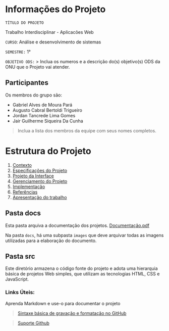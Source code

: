 # Informações do Projeto
`TÍTULO DO PROJETO`  

Trabalho Interdisciplinar - Aplicacões Web

`CURSO`: Análise e desenvolvimento de sistemas

`SEMESTRE:` 1°

`OBJETIVO ODS:` > Inclua os numeros e a descrição do(s) objetivo(s) ODS da ONU que o Projeto vai atender. 

## Participantes

Os membros do grupo são: 
- Gabriel Alves de Moura Pará
- Augusto Cabral Bertoldi Trigueiro
- Jordan Tancrede Lima Gomes
- Jair Guilherme Siqueira Da Cunha
> Inclua a lista dos membros da equipe com seus nomes completos.

# Estrutura do Projeto

1. [Contexto](./docs/1-Contexto.md)
2. [Especificações do Projeto](./docs/2-Especificação.md)
3. [Projeto da Interface](./docs/3-Interface.md)
4. [Gerenciamento do Projeto](./docs/4-Gerenciamento-Projeto.md)
5. [Implementação](./docs/5-Implementação.md)
6. [Referências](./docs/6-Referências.md)
7. [Apresentação do trabalho](./docs/apresentacao/README.md) 

## Pasta docs

Esta pasta arquiva a documentação dos projetos.
[Documentação.pdf](https://github.com/user-attachments/files/19528199/Documentacao.pdf)

Na pasta `docs`, há uma subpasta `images` que deve arquivar todas as
imagens utilizadas para a elaboração do documento.


## Pasta src

Este diretório armazena o código fonte do projeto e adota uma hierarquia
básica de projetos Web simples, que utilizam as tecnologias HTML, CSS e
JavaScript.

### Links Úteis:

Aprenda Markdown e use-o para documentar o projeto  

> [Sintaxe básica de gravação e formatação no GitHub](https://guides.github.com/features/mastering-markdown/)

> [Suporte Github](https://help.github.com/pt/github/writing-on-github/getting-started-with-writing-and-formatting-on-github)
